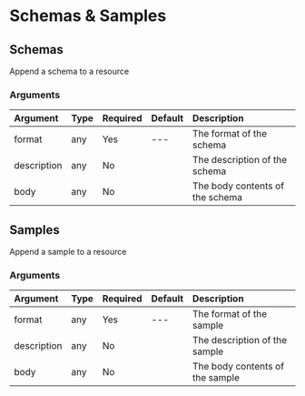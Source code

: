 # Schemas & Samples

## Schemas

Append a schema to a resource

### Arguments

| Argument | Type | Required | Default | Description |
| :--- | :--- | :--- | :--- | :--- |
| format | any | Yes | --- | The format of the schema |
| description | any | No |  | The description of the schema |
| body | any | No |  | The body contents of the schema |

## Samples

Append a sample to a resource

### Arguments

| Argument | Type | Required | Default | Description |
| :--- | :--- | :--- | :--- | :--- |
| format | any | Yes | --- | The format of the sample |
| description | any | No |  | The description of the sample |
| body | any | No |  | The body contents of the sample |


